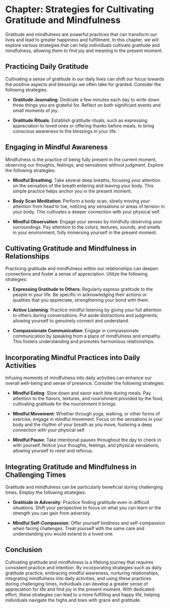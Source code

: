 Chapter: Strategies for Cultivating Gratitude and Mindfulness
=============================================================

Gratitude and mindfulness are powerful practices that can transform our lives and lead to greater happiness and fulfillment. In this chapter, we will explore various strategies that can help individuals cultivate gratitude and mindfulness, allowing them to find joy and meaning in the present moment.

Practicing Daily Gratitude
--------------------------

Cultivating a sense of gratitude in our daily lives can shift our focus towards the positive aspects and blessings we often take for granted. Consider the following strategies:

* **Gratitude Journaling**: Dedicate a few minutes each day to write down three things you are grateful for. Reflect on both significant events and small moments of joy.

* **Gratitude Rituals**: Establish gratitude rituals, such as expressing appreciation to loved ones or offering thanks before meals, to bring conscious awareness to the blessings in your life.

Engaging in Mindful Awareness
-----------------------------

Mindfulness is the practice of being fully present in the current moment, observing our thoughts, feelings, and sensations without judgment. Explore the following strategies:

* **Mindful Breathing**: Take several deep breaths, focusing your attention on the sensation of the breath entering and leaving your body. This simple practice helps anchor you in the present moment.

* **Body Scan Meditation**: Perform a body scan, slowly moving your attention from head to toe, noticing any sensations or areas of tension in your body. This cultivates a deeper connection with your physical self.

* **Mindful Observation**: Engage your senses by mindfully observing your surroundings. Pay attention to the colors, textures, sounds, and smells in your environment, fully immersing yourself in the present moment.

Cultivating Gratitude and Mindfulness in Relationships
------------------------------------------------------

Practicing gratitude and mindfulness within our relationships can deepen connections and foster a sense of appreciation. Utilize the following strategies:

* **Expressing Gratitude to Others**: Regularly express gratitude to the people in your life. Be specific in acknowledging their actions or qualities that you appreciate, strengthening your bond with them.

* **Active Listening**: Practice mindful listening by giving your full attention to others during conversations. Put aside distractions and judgments, allowing yourself to genuinely connect and understand.

* **Compassionate Communication**: Engage in compassionate communication by speaking from a place of mindfulness and empathy. This fosters understanding and promotes harmonious relationships.

Incorporating Mindful Practices into Daily Activities
-----------------------------------------------------

Infusing moments of mindfulness into daily activities can enhance our overall well-being and sense of presence. Consider the following strategies:

* **Mindful Eating**: Slow down and savor each bite during meals. Pay attention to the flavors, textures, and nourishment provided by the food, cultivating gratitude for the nourishment it brings.

* **Mindful Movement**: Whether through yoga, walking, or other forms of exercise, engage in mindful movement. Focus on the sensations in your body and the rhythm of your breath as you move, fostering a deep connection with your physical self.

* **Mindful Pause**: Take intentional pauses throughout the day to check in with yourself. Notice your thoughts, feelings, and physical sensations, allowing yourself to reset and refocus.

Integrating Gratitude and Mindfulness in Challenging Times
----------------------------------------------------------

Gratitude and mindfulness can be particularly beneficial during challenging times. Employ the following strategies:

* **Gratitude in Adversity**: Practice finding gratitude even in difficult situations. Shift your perspective to focus on what you can learn or the strength you can gain from adversity.

* **Mindful Self-Compassion**: Offer yourself kindness and self-compassion when facing challenges. Treat yourself with the same care and understanding you would extend to a loved one.

Conclusion
----------

Cultivating gratitude and mindfulness is a lifelong journey that requires consistent practice and intention. By incorporating strategies such as daily gratitude practice, embracing mindful awareness, nurturing relationships, integrating mindfulness into daily activities, and using these practices during challenging times, individuals can develop a greater sense of appreciation for life and find joy in the present moment. With dedicated effort, these strategies can lead to a more fulfilling and happy life, helping individuals navigate the highs and lows with grace and gratitude.
